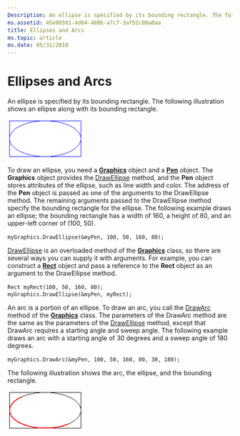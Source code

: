 ```yaml
---
Description: An ellipse is specified by its bounding rectangle. The following illustration shows an ellipse along with its bounding rectangle.
ms.assetid: 45e80501-4d64-480b-a7c7-3af52c00a0aa
title: Ellipses and Arcs
ms.topic: article
ms.date: 05/31/2018
---
```


# Ellipses and Arcs

An ellipse is specified by its bounding rectangle. The following illustration shows an ellipse along with its bounding rectangle.

![illustration of an ellipse enclosed within a bounding rectangle](images/aboutgdip02-art05.png)

To draw an ellipse, you need a [**Graphics**](/windows/desktop/api/gdiplusgraphics/nl-gdiplusgraphics-graphics) object and a [**Pen**](/windows/desktop/api/gdipluspen/nl-gdipluspen-pen) object. The **Graphics** object provides the [DrawEllipse](https://msdn.microsoft.com/en-us/library/ms535744(v=VS.85).aspx) method, and the **Pen** object stores attributes of the ellipse, such as line width and color. The address of the **Pen** object is passed as one of the arguments to the DrawEllipse method. The remaining arguments passed to the DrawEllipse method specify the bounding rectangle for the ellipse. The following example draws an ellipse; the bounding rectangle has a width of 160, a height of 80, and an upper-left corner of (100, 50).


```
myGraphics.DrawEllipse(&myPen, 100, 50, 160, 80);
```



[DrawEllipse](https://msdn.microsoft.com/en-us/library/ms535744(v=VS.85).aspx) is an overloaded method of the [**Graphics**](/windows/desktop/api/gdiplusgraphics/nl-gdiplusgraphics-graphics) class, so there are several ways you can supply it with arguments. For example, you can construct a [**Rect**](/windows/desktop/api/gdiplustypes/nl-gdiplustypes-rect) object and pass a reference to the **Rect** object as an argument to the DrawEllipse method.


```
Rect myRect(100, 50, 160, 80);
myGraphics.DrawEllipse(&myPen, myRect);
```



An arc is a portion of an ellipse. To draw an arc, you call the [DrawArc](https://msdn.microsoft.com/en-us/library/ms535733(v=VS.85).aspx) method of the [**Graphics**](/windows/desktop/api/gdiplusgraphics/nl-gdiplusgraphics-graphics) class. The parameters of the DrawArc method are the same as the parameters of the [DrawEllipse](https://msdn.microsoft.com/en-us/library/ms535744(v=VS.85).aspx) method, except that DrawArc requires a starting angle and sweep angle. The following example draws an arc with a starting angle of 30 degrees and a sweep angle of 180 degrees.


```
myGraphics.DrawArc(&myPen, 100, 50, 160, 80, 30, 180);
```



The following illustration shows the arc, the ellipse, and the bounding rectangle.

![illustration of an ellipse within a bounding rectangle; the lower left half of the ellipse is drawn in red](images/aboutgdip02-art06.png)

 

 



